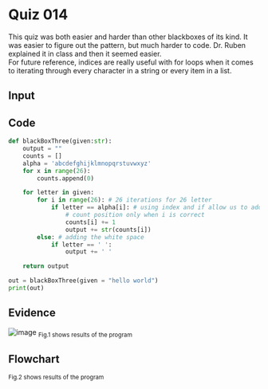# Quiz 014
This quiz was both easier and harder than other blackboxes of its kind. It was easier to figure out the pattern, but much harder to code. Dr. Ruben explained it in class and then it seemed easier. <br>
For future reference, indices are really useful with for loops when it comes to iterating through every character in a string or every item in a list.
## Input

## Code

```py
def blackBoxThree(given:str):
    output = ""
    counts = []
    alpha = 'abcdefghijklmnopqrstuvwxyz'
    for x in range(26):
        counts.append(0)

    for letter in given:
        for i in range(26): # 26 iterations for 26 letter
            if letter == alpha[i]: # using index and if allow us to add 1 to the proper
                # count position only when i is correct
                counts[i] += 1
                output += str(counts[i])
        else: # adding the white space
            if letter == ' ':
                output += ' '

    return output

out = blackBoxThree(given = "hello world")
print(out)
```

## Evidence
![image](https://github.com/Amine-Itani/Unit-1/assets/123438294/bd688cdf-6567-400f-9940-66a8457af146)
<sub>Fig.1 shows results of the program

## Flowchart

<sub>Fig.2 shows results of the program
